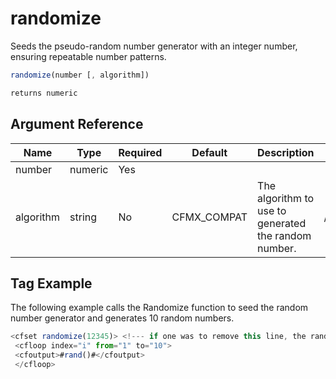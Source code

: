 # randomize

 Seeds the pseudo-random number generator with an
 integer number, ensuring repeatable number patterns.

```javascript
randomize(number [, algorithm])
```

```javascript
returns numeric
```

## Argument Reference

| Name | Type | Required | Default | Description | Values |
| --- | --- | --- | --- | --- | --- |
| number | numeric | Yes |  |  |  |
| algorithm | string | No | CFMX_COMPAT | The algorithm to use to generated the random number. | /Users/garethedwards/development/github/cfdocs/docs/functions/randomize.md|IBMSecureRandom |

## Tag Example

The following example calls the Randomize function to seed the random number generator and generates 10 random numbers.

```javascript
<cfset randomize(12345)> <!--- if one was to remove this line, the random numbers are different every time ---> 
 <cfloop index="i" from="1" to="10"> 
 <cfoutput>#rand()#</cfoutput> 
 </cfloop>
```
